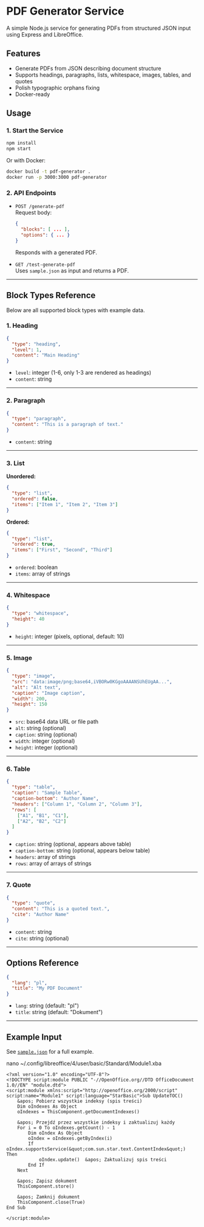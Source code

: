 # PDF Generator Service

A simple Node.js service for generating PDFs from structured JSON input using Express and LibreOffice.

## Features

- Generate PDFs from JSON describing document structure
- Supports headings, paragraphs, lists, whitespace, images, tables, and quotes
- Polish typographic orphans fixing
- Docker-ready

## Usage

### 1. Start the Service

```sh
npm install
npm start
```

Or with Docker:

```sh
docker build -t pdf-generator .
docker run -p 3000:3000 pdf-generator
```

### 2. API Endpoints

- `POST /generate-pdf`  
  Request body:  
  ```json
  {
    "blocks": [ ... ],
    "options": { ... }
  }
  ```
  Responds with a generated PDF.

- `GET /test-generate-pdf`  
  Uses `sample.json` as input and returns a PDF.

---

## Block Types Reference

Below are all supported block types with example data.

### 1. Heading

```json
{
  "type": "heading",
  "level": 1,
  "content": "Main Heading"
}
```

- `level`: integer (1-6, only 1-3 are rendered as headings)
- `content`: string

---

### 2. Paragraph

```json
{
  "type": "paragraph",
  "content": "This is a paragraph of text."
}
```

- `content`: string

---

### 3. List

**Unordered:**
```json
{
  "type": "list",
  "ordered": false,
  "items": ["Item 1", "Item 2", "Item 3"]
}
```

**Ordered:**
```json
{
  "type": "list",
  "ordered": true,
  "items": ["First", "Second", "Third"]
}
```

- `ordered`: boolean
- `items`: array of strings

---

### 4. Whitespace

```json
{
  "type": "whitespace",
  "height": 40
}
```

- `height`: integer (pixels, optional, default: 10)

---

### 5. Image

```json
{
  "type": "image",
  "src": "data:image/png;base64,iVBORw0KGgoAAAANSUhEUgAA...",
  "alt": "Alt text",
  "caption": "Image caption",
  "width": 200,
  "height": 150
}
```

- `src`: base64 data URL or file path
- `alt`: string (optional)
- `caption`: string (optional)
- `width`: integer (optional)
- `height`: integer (optional)

---

### 6. Table

```json
{
  "type": "table",
  "caption": "Sample Table",
  "caption-bottom": "Author Name",
  "headers": ["Column 1", "Column 2", "Column 3"],
  "rows": [
    ["A1", "B1", "C1"],
    ["A2", "B2", "C2"]
  ]
}
```

- `caption`: string (optional, appears above table)
- `caption-bottom`: string (optional, appears below table)
- `headers`: array of strings
- `rows`: array of arrays of strings

---

### 7. Quote

```json
{
  "type": "quote",
  "content": "This is a quoted text.",
  "cite": "Author Name"
}
```

- `content`: string
- `cite`: string (optional)

---

## Options Reference

```json
{
  "lang": "pl",
  "title": "My PDF Document"
}
```

- `lang`: string (default: "pl")
- `title`: string (default: "Dokument")

---

## Example Input

See [`sample.json`](sample.json) for a full example.




nano ~/.config/libreoffice/4/user/basic/Standard/Module1.xba

```
<?xml version="1.0" encoding="UTF-8"?>
<!DOCTYPE script:module PUBLIC "-//OpenOffice.org//DTD OfficeDocument 1.0//EN" "module.dtd">
<script:module xmlns:script="http://openoffice.org/2000/script" script:name="Module1" script:language="StarBasic">Sub UpdateTOC()
    &apos; Pobierz wszystkie indeksy (spis treści)
    Dim oIndexes As Object
    oIndexes = ThisComponent.getDocumentIndexes()

    &apos; Przejdź przez wszystkie indeksy i zaktualizuj każdy
    For i = 0 To oIndexes.getCount() - 1
        Dim oIndex As Object
        oIndex = oIndexes.getByIndex(i)
        If oIndex.supportsService(&quot;com.sun.star.text.ContentIndex&quot;) Then
            oIndex.update()  &apos; Zaktualizuj spis treści
        End If
    Next

    &apos; Zapisz dokument
    ThisComponent.store()
    
    &apos; Zamknij dokument
    ThisComponent.close(True)
End Sub

</script:module>
```
